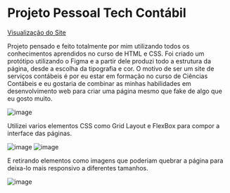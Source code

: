 # Projeto Pessoal Tech Contábil

[Visualização do Site](https://jeferson-m.github.io/tech-contabil/)

Projeto pensado e feito totalmente por mim utilizando todos os conhecimentos aprendidos
no curso de HTML e CSS. Foi criado um protótipo utilizando o Figma e a partir dele produzi
todo a estrutura da página, desde a escolha da tipografia e cor.
O motivo de ser um site de serviços contábeis é por eu estar em formação no curso de Ciências
Contábeis e eu gostaria de combinar as minhas habilidades em desenvolvimento web para criar uma
página mesmo que fake de algo que eu gosto muito.

![image](https://github.com/jeferson-m/tech-contabil/assets/106871718/486e36e3-89fe-4e4e-9837-976bea1f15b2)


Utilizei varios elementos CSS como Grid Layout e FlexBox para compor a interface das páginas.

![image](https://github.com/jeferson-m/tech-contabil/assets/106871718/800deaf5-0bef-4055-aaa6-719990eb6c14)
![image](https://github.com/jeferson-m/tech-contabil/assets/106871718/723483c9-d2fd-422b-aa3b-7b4ed0c31114)


E retirando elementos como imagens que poderiam quebrar a página para deixa-lo mais responsivo a diferentes tamanhos.

![image](https://github.com/jeferson-m/tech-contabil/assets/106871718/69cdcfae-6faa-49e5-99bd-304f90b3dc9a)
